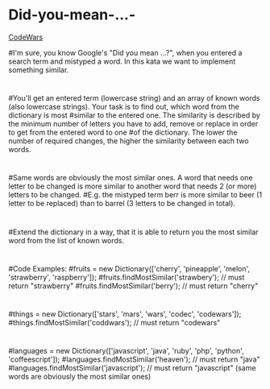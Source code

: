 # Did-you-mean-...-
[CodeWars](https://www.codewars.com/kata/5259510fc76e59579e0009d4/train/javascript)

#I'm sure, you know Google's "Did you mean ...?", when you entered a search term and mistyped a word. In this kata we want to implement something similar.
#
#You'll get an entered term (lowercase string) and an array of known words (also lowercase strings). Your task is to find out, which word from the dictionary is most #similar to the entered one. The similarity is described by the minimum number of letters you have to add, remove or replace in order to get from the entered word to one #of the dictionary. The lower the number of required changes, the higher the similarity between each two words.
#
#Same words are obviously the most similar ones. A word that needs one letter to be changed is more similar to another word that needs 2 (or more) letters to be changed. #E.g. the mistyped term berr is more similar to beer (1 letter to be replaced) than to barrel (3 letters to be changed in total).
#
#Extend the dictionary in a way, that it is able to return you the most similar word from the list of known words.
#
#Code Examples:
#fruits = new Dictionary(['cherry', 'pineapple', 'melon', 'strawberry', 'raspberry']);
#fruits.findMostSimilar('strawbery'); // must return "strawberry"
#fruits.findMostSimilar('berry'); // must return "cherry"
#
#things = new Dictionary(['stars', 'mars', 'wars', 'codec', 'codewars']);
#things.findMostSimilar('coddwars'); // must return "codewars"
#
#languages = new Dictionary(['javascript', 'java', 'ruby', 'php', 'python', 'coffeescript']);
#languages.findMostSimilar('heaven'); // must return "java"
#languages.findMostSimilar('javascript'); // must return "javascript" (same words are obviously the most similar ones)

